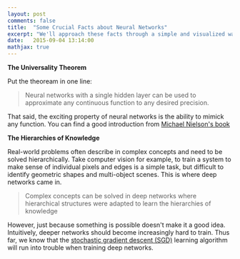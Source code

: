 ```yaml
---
layout: post
comments: false
title:  "Some Crucial Facts about Neural Networks"
excerpt: "We'll approach these facts through a simple and visualized way  rather than going deep in math."
date:   2015-09-04 13:14:00
mathjax: true
---
```



**The Universality Theorem**

Put the theoream in one line:

> Neural networks with a single hidden layer can be used to approximate any continuous function to any desired precision.

That said, the exciting property of neural networks is the ability to mimick any function. You can find a good introduction from [Michael Nielson's book](http://neuralnetworksanddeeplearning.com/chap5.html)


**The Hierarchies of Knowledge**

Real-world problems often describe in complex concepts and need to be solved hierarchically. Take computer vision for example, to train a system to make sense of individual pixels and edges is a simple task, but difficult to identify geometric shapes and multi-object scenes. This is where deep networks came in.

> Complex concepts can be solved in deep networks where hierarchical structures were adapted to learn the hierarchies of knowledge


However, just because something is possible doesn't make it a good idea. Intuitively, deeper networks should become increasingly hard to train. Thus far, we know that the [stochastic gradient descent (SGD)](https://en.wikipedia.org/wiki/Stochastic_gradient_descent) learning algorithm will run into trouble when training deep networks.










